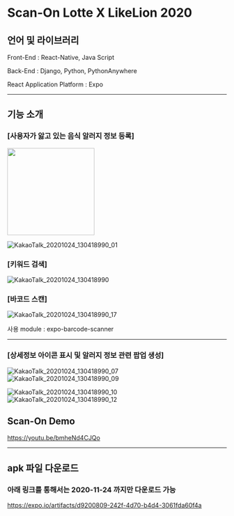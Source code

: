 # Scan-On Lotte X LikeLion 2020



## 언어 및 라이브러리


Front-End : React-Native, Java Script

Back-End : Django, Python, PythonAnywhere

React Application Platform : Expo


---

## 기능 소개

### [사용자가 앓고 있는 음식 알러지 정보 등록]

<img src= "https://user-images.githubusercontent.com/26588989/97098908-a9ea3900-16c5-11eb-9550-fc59e109da7e.jpg" width=200 >

![KakaoTalk_20201024_130418990_01](https://user-images.githubusercontent.com/26588989/97098908-a9ea3900-16c5-11eb-9550-fc59e109da7e.jpg)

### [키워드 검색]

![KakaoTalk_20201024_130418990](https://user-images.githubusercontent.com/26588989/97098910-af478380-16c5-11eb-9ec4-b86c6f76b9df.jpg)

### [바코드 스캔]

![KakaoTalk_20201024_130418990_17](https://user-images.githubusercontent.com/26588989/97098917-c4241700-16c5-11eb-88fb-d41522b3d78e.jpg)

사용 module : expo-barcode-scanner

---

### [상세정보 아이콘 표시 및 알러지 정보 관련 팝업 생성]

![KakaoTalk_20201024_130418990_07](https://user-images.githubusercontent.com/26588989/97098919-daca6e00-16c5-11eb-8752-caca73298d95.jpg)
![KakaoTalk_20201024_130418990_09](https://user-images.githubusercontent.com/26588989/97098927-f2a1f200-16c5-11eb-81a0-f6756340ef00.jpg)

![KakaoTalk_20201024_130418990_10](https://user-images.githubusercontent.com/26588989/97098922-e6b63000-16c5-11eb-85ce-770d385cd779.jpg)
![KakaoTalk_20201024_130418990_12](https://user-images.githubusercontent.com/26588989/97098924-e9b12080-16c5-11eb-993f-4f2c4cc8a3b9.jpg)



## Scan-On Demo

https://youtu.be/bmheNd4CJQo

---

## apk 파일 다운로드

### 아래 링크를 통해서는 2020-11-24 까지만 다운로드 가능

https://expo.io/artifacts/d9200809-242f-4d70-b4d4-3061fda60f4a
